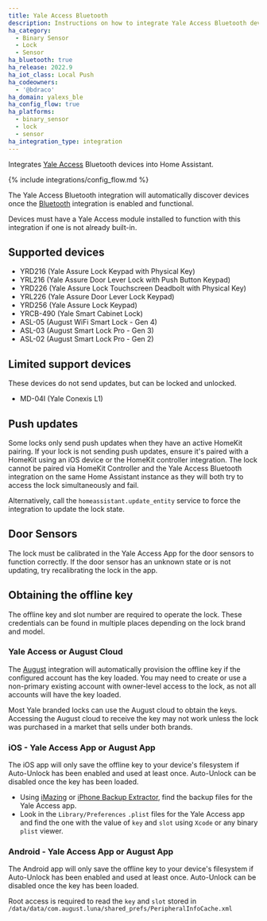 ```yaml
---
title: Yale Access Bluetooth
description: Instructions on how to integrate Yale Access Bluetooth devices into Home Assistant.
ha_category:
  - Binary Sensor
  - Lock
  - Sensor
ha_bluetooth: true
ha_release: 2022.9
ha_iot_class: Local Push
ha_codeowners:
  - '@bdraco'
ha_domain: yalexs_ble
ha_config_flow: true
ha_platforms:
  - binary_sensor
  - lock
  - sensor
ha_integration_type: integration
---
```


Integrates [Yale Access](https://www.yalehome.com/us/en/products/smart-technology/yale-access) Bluetooth devices into Home Assistant.

{% include integrations/config_flow.md %}

The Yale Access Bluetooth integration will automatically discover devices once the [Bluetooth](/integrations/bluetooth) integration is enabled and functional.

Devices must have a Yale Access module installed to function with this integration if one is not already built-in.

## Supported devices

- YRD216 (Yale Assure Lock Keypad with Physical Key)
- YRL216 (Yale Assure Door Lever Lock with Push Button Keypad)
- YRD226 (Yale Assure Lock Touchscreen Deadbolt with Physical Key)
- YRL226 (Yale Assure Door Lever Lock Keypad)
- YRD256 (Yale Assure Lock Keypad)
- YRCB-490 (Yale Smart Cabinet Lock)
- ASL-05 (August WiFi Smart Lock - Gen 4)
- ASL-03 (August Smart Lock Pro - Gen 3)
- ASL-02 (August Smart Lock Pro - Gen 2)

## Limited support devices

These devices do not send updates, but can be locked and unlocked.

- MD-04I (Yale Conexis L1)

## Push updates

Some locks only send push updates when they have an active HomeKit pairing. If your lock is not sending push updates, ensure it's paired with a HomeKit using an iOS device or the HomeKit controller integration. The lock cannot be paired via HomeKit Controller and the Yale Access Bluetooth integration on the same Home Assistant instance as they will both try to access the lock simultaneously and fail.

Alternatively, call the `homeassistant.update_entity` service to force the integration to update the lock state.

## Door Sensors

The lock must be calibrated in the Yale Access App for the door sensors to function correctly. If the door sensor has an unknown state or is not updating, try recalibrating the lock in the app.


## Obtaining the offline key

The offline key and slot number are required to operate the lock. These credentials can be found in multiple places depending on the lock brand and model.

### Yale Access or August Cloud

The [August](/integrations/august) integration will automatically provision the offline key if the configured account has the key loaded. You may need to create or use a non-primary existing account with owner-level access to the lock, as not all accounts will have the key loaded.

Most Yale branded locks can use the August cloud to obtain the keys. Accessing the August cloud to receive the key may not work unless the lock was purchased in a market that sells under both brands.

### iOS - Yale Access App or August App

The iOS app will only save the offline key to your device's filesystem if Auto-Unlock has been enabled and used at least once. Auto-Unlock can be disabled once the key has been loaded.

- Using [iMazing](https://imazing.com/) or [iPhone Backup Extractor](https://www.iphonebackupextractor.com/), find the backup files for the Yale Access app.
- Look in the `Library/Preferences` `.plist` files for the Yale Access app and find the one with the value of `key` and `slot` using `Xcode` or any binary `plist` viewer.

### Android - Yale Access App or August App

The Android app will only save the offline key to your device's filesystem if Auto-Unlock has been enabled and used at least once. Auto-Unlock can be disabled once the key has been loaded.

Root access is required to read the `key` and `slot` stored in `/data/data/com.august.luna/shared_prefs/PeripheralInfoCache.xml`
